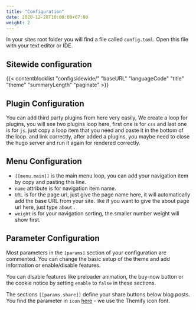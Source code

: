 ```yaml
---
title: "Configuration"
date: 2020-12-28T10:00:00+07:00
weight: 2
---
```


In your sites root folder you will find a file called `config.toml`. Open this file with your text editor or IDE.

## Sitewide configuration

{{< contentblocklist "configsidewide/" "baseURL" "languageCode" "title" "theme" "summaryLength" "paginate" >}}

## Plugin Configuration

You can add third party plugins from here very easily, We create a loop for plugins, you will see two plugins loop here, first one is for `css` and last one is for `js`. just copy a loop item that you need and paste it in the bottom of the loop. and link correctly, after added a plugins, you maybe need to close the hugo server and run it again for rendered correctly.

## Menu Configuration

* `[[menu.main]]` is the main menu loop, you can add your navigation item by copy and pasting this line.
* `name` attribute is for navigation item name.
* `URL` is for the page url, just give the page name here, it will automatically add the base URL from your site. like if you want to give the about page url here, just type `about` .
* `weight` is for your navigation sorting, the smaller number weight will show first.

## Parameter Configuration

Most parameters in the `[params]` section of your configuration are commented. You can change the basic setup of the theme and add information or enable/disable features.

You can disable features like preloader animation, the buy-now button or the cookie notice by setting `enable` to `false` in these sections. 

The sections `[[params.share]]` define your share buttons below blog posts. You find the parameter in `icon` [here](https://themify.me/themify-icons) - we use the Themify icon font.
